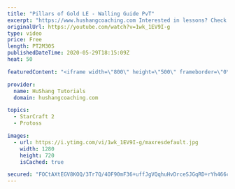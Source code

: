 ```yaml
---
title: "Pillars of Gold LE - Walling Guide PvT"
excerpt: "https://www.hushangcoaching.com Interested in lessons? Check out the website for more information ------------------------------------------------------------------------------------------------------- Want to support HuShang Tutorials directly? Patreon is a website where you can contribute a monthly"
originalUrl: https://youtube.com/watch?v=1wk_1EV9I-g
type: video
price: Free
length: PT2M30S
publishedDateTime: 2020-05-29T18:15:09Z
heat: 50

featuredContent: "<iframe width=\"800\" height=\"500\" frameborder=\"0\" src=\"https://www.youtube.com/embed/1wk_1EV9I-g\" allow=\"accelerometer; autoplay; encrypted-media; gyroscope; picture-in-picture\" allowfullscreen></iframe>"

provider:
  name: HuShang Tutorials
  domain: hushangcoaching.com

topics:
  - StarCraft 2
  - Protoss

images:
  - url: https://i.ytimg.com/vi/1wk_1EV9I-g/maxresdefault.jpg
    width: 1280
    height: 720
    isCached: true

secured: "FOCtAXtEGV8KOQ/3Tr7Q/4OF90mF36+uffJgVQqhuHvDrceSJGqRD+rYh466cMGkvo0aeySS/shUp3KF5KbYPrnLU0ysSDzZcqh6zgF2qiMRjkKxQQWxCy1BUsoSI+LRbm6TqYJ1XzdUU2jl+Oyl/k+wdtr+hMn5gdIffstwjr+sjKB/hQzVZuuvnKdEk9d4+5Sxq8vLg7upEbcq0Ax9vhCaRy0O48L+R3T3p/TTOMwwMzV4QvdS0BS3Nfl4i3fuolfrWTtHnUQRF15TiQ3bNF45tGtDLF3XHf3G9AOI5rkGj4KFV2EZfWc7E1hindiAkevknrI4Kkrzg0snbUFL9Z61M3rmPFHcx8g3P0+vDI4WLKTkv6Nc8t13NNqadfvy80P0SPFU6Zcrq8I0PgqIlmCFTYzGTWCRHG2cUYaoDFg=;7o61o3Zas/+lxd/L9jYDBQ=="
---
```


